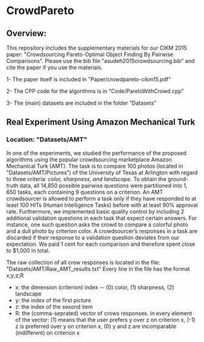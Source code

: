 # CrowdPareto

## Overview:
This repository includes the supplementary materials for our CIKM 2015 paper: "Crowdsourcing Pareto-Optimal Object Finding By Pairwise Comparisons".
Please use the bib file "asudeh2015crowdsourcing.bib" and cite the paper if you use the materials.

1- The paper itself is included in "Paper/crowdpareto-cikm15.pdf"

2- The CPP code for the algorithms is in "Code/ParetoWithCrowd.cpp"

3- The (main) datasets are included in the folder "Datasets"

## Real Experiment Using Amazon Mechanical Turk
### Location: "Datasets/AMT"
In one of the experiments, we studied the performance of the proposed algorithms using the popular crowdsourcing marketplace Amazon Mechanical Turk (AMT).
The task is to compare 100 photos (located in "Datasets/AMT/Pictures") of the University of Texas at Arlington with regard to three criteria: *color, sharpness, and landscape*. To obtain the ground-truth data, all 14,850 possible pairwise questions were partitioned into 1, 650 tasks, each containing 9 questions on a criterion.
An AMT crowdsourcer is allowed to perform a task only if they have responded to at least 100 HITs (Human Intelligence Tasks)
before with at least 90% approval rate.
Furthermore, we implemented basic quality control by including 2 additional validation questions in each task that expect certain answers. For instance, one such question asks the crowd to compare a colorful photo and a dull photo by criterion color. A crowdsourcer’s responses in a task are discarded if their response to a validation question deviates from our expectation.
We paid 1 cent for each comparison and therefore spent close to $1,000 in total.

The raw collection of all crow responses is located in the file: "Datasets/AMT/Raw_AMT_results.txt"
Every line in the file has the format x;y;z;R
- x: the dimension (criterion) index --  (0) color, (1) sharpness, (2) landscape
- y: the index of the first picture
- z: the index of the sexond item
- R: the (comma-seprated) vector of crows responses. In every element of the vector: (1) means that the user prefers y over z on criterion x, (-1) z is preferred over y on criterion x, (0) y and z are incomparable (indifferent) on criterion x
